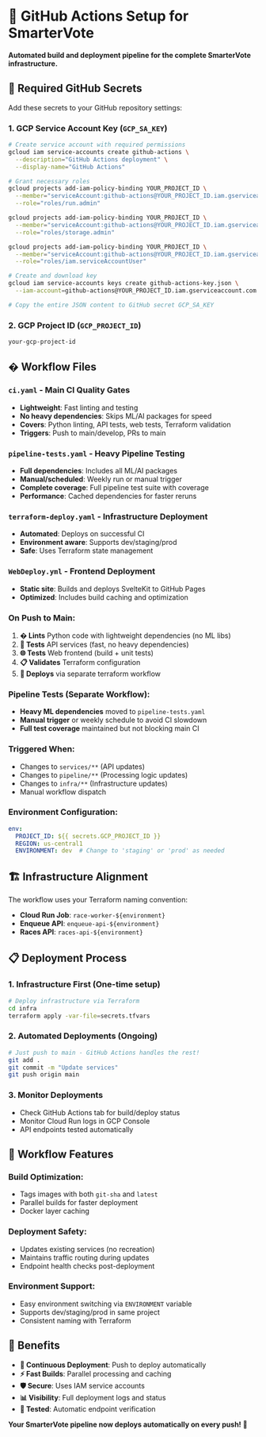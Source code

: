 # 🤖 GitHub Actions Setup for SmarterVote

**Automated build and deployment pipeline for the complete SmarterVote infrastructure.**

## 🔧 Required GitHub Secrets

Add these secrets to your GitHub repository settings:

### 1. **GCP Service Account Key** (`GCP_SA_KEY`)
```bash
# Create service account with required permissions
gcloud iam service-accounts create github-actions \
  --description="GitHub Actions deployment" \
  --display-name="GitHub Actions"

# Grant necessary roles
gcloud projects add-iam-policy-binding YOUR_PROJECT_ID \
  --member="serviceAccount:github-actions@YOUR_PROJECT_ID.iam.gserviceaccount.com" \
  --role="roles/run.admin"

gcloud projects add-iam-policy-binding YOUR_PROJECT_ID \
  --member="serviceAccount:github-actions@YOUR_PROJECT_ID.iam.gserviceaccount.com" \
  --role="roles/storage.admin"

gcloud projects add-iam-policy-binding YOUR_PROJECT_ID \
  --member="serviceAccount:github-actions@YOUR_PROJECT_ID.iam.gserviceaccount.com" \
  --role="roles/iam.serviceAccountUser"

# Create and download key
gcloud iam service-accounts keys create github-actions-key.json \
  --iam-account=github-actions@YOUR_PROJECT_ID.iam.gserviceaccount.com

# Copy the entire JSON content to GitHub secret GCP_SA_KEY
```

### 2. **GCP Project ID** (`GCP_PROJECT_ID`)
```
your-gcp-project-id
```

## � Workflow Files

### **`ci.yaml`** - Main CI Quality Gates
- **Lightweight**: Fast linting and testing
- **No heavy dependencies**: Skips ML/AI packages for speed
- **Covers**: Python linting, API tests, web tests, Terraform validation
- **Triggers**: Push to main/develop, PRs to main

### **`pipeline-tests.yaml`** - Heavy Pipeline Testing
- **Full dependencies**: Includes all ML/AI packages
- **Manual/scheduled**: Weekly run or manual trigger
- **Complete coverage**: Full pipeline test suite with coverage
- **Performance**: Cached dependencies for faster reruns

### **`terraform-deploy.yaml`** - Infrastructure Deployment
- **Automated**: Deploys on successful CI
- **Environment aware**: Supports dev/staging/prod
- **Safe**: Uses Terraform state management

### **`WebDeploy.yml`** - Frontend Deployment
- **Static site**: Builds and deploys SvelteKit to GitHub Pages
- **Optimized**: Includes build caching and optimization

### **On Push to Main:**
1. **� Lints** Python code with lightweight dependencies (no ML libs)
2. **🧪 Tests** API services (fast, no heavy dependencies)
3. **🌐 Tests** Web frontend (build + unit tests)
4. **📋 Validates** Terraform configuration
5. **🚀 Deploys** via separate terraform workflow

### **Pipeline Tests (Separate Workflow):**
- **Heavy ML dependencies** moved to `pipeline-tests.yaml`
- **Manual trigger** or weekly schedule to avoid CI slowdown
- **Full test coverage** maintained but not blocking main CI

### **Triggered When:**
- Changes to `services/**` (API updates)
- Changes to `pipeline/**` (Processing logic updates)
- Changes to `infra/**` (Infrastructure updates)
- Manual workflow dispatch

### **Environment Configuration:**
```yaml
env:
  PROJECT_ID: ${{ secrets.GCP_PROJECT_ID }}
  REGION: us-central1
  ENVIRONMENT: dev  # Change to 'staging' or 'prod' as needed
```

## 🏗️ Infrastructure Alignment

The workflow uses your Terraform naming convention:
- **Cloud Run Job**: `race-worker-${environment}`
- **Enqueue API**: `enqueue-api-${environment}`
- **Races API**: `races-api-${environment}`

## 📋 Deployment Process

### 1. **Infrastructure First** (One-time setup)
```bash
# Deploy infrastructure via Terraform
cd infra
terraform apply -var-file=secrets.tfvars
```

### 2. **Automated Deployments** (Ongoing)
```bash
# Just push to main - GitHub Actions handles the rest!
git add .
git commit -m "Update services"
git push origin main
```

### 3. **Monitor Deployments**
- Check GitHub Actions tab for build/deploy status
- Monitor Cloud Run logs in GCP Console
- API endpoints tested automatically

## 🔄 Workflow Features

### **Build Optimization:**
- Tags images with both `git-sha` and `latest`
- Parallel builds for faster deployment
- Docker layer caching

### **Deployment Safety:**
- Updates existing services (no recreation)
- Maintains traffic routing during updates
- Endpoint health checks post-deployment

### **Environment Support:**
- Easy environment switching via `ENVIRONMENT` variable
- Supports dev/staging/prod in same project
- Consistent naming with Terraform

## 🎯 Benefits

- **🔄 Continuous Deployment**: Push to deploy automatically
- **⚡ Fast Builds**: Parallel processing and caching
- **🛡️ Secure**: Uses IAM service accounts
- **📊 Visibility**: Full deployment logs and status
- **🧪 Tested**: Automatic endpoint verification

**Your SmarterVote pipeline now deploys automatically on every push! 🚀**
